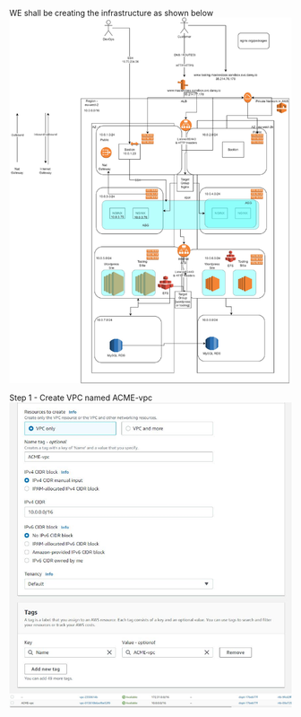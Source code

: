 WE shall be creating the infrastructure as shown below
![AWS Architecture](./images/AWS-Architecture.jpg)

Step 1 - Create VPC named ACME-vpc
![AWS Architecture](./images/vpc-create.JPG)
![AWS Architecture](./images/vpc-created.JPG)


